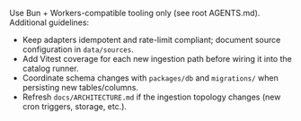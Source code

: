 Use Bun + Workers-compatible tooling only (see root AGENTS.md). Additional guidelines:

- Keep adapters idempotent and rate-limit compliant; document source configuration in `data/sources`.
- Add Vitest coverage for each new ingestion path before wiring it into the catalog runner.
- Coordinate schema changes with `packages/db` and `migrations/` when persisting new tables/columns.
- Refresh `docs/ARCHITECTURE.md` if the ingestion topology changes (new cron triggers, storage, etc.).
